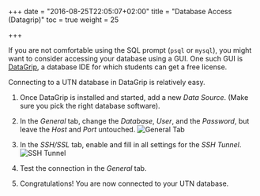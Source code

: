 +++
date = "2016-08-25T22:05:07+02:00"
title = "Database Access (Datagrip)"
toc = true
weight = 25

+++

If you are not comfortable using the SQL prompt (`psql` or `mysql`), you might
want to consider accessing your database using a GUI. One such GUI is
[DataGrip](https://www.jetbrains.com/datagrip/), a database IDE for which
students can get a free license.

Connecting to a UTN database in DataGrip is relatively easy.

1. Once DataGrip is installed and started, add a new *Data Source*. (Make sure
you pick the right database software).

2. In the *General* tab, change the *Database*, *User*, and the *Password*, but
leave the *Host* and *Port* untouched.
![General Tab](/images/datagrip/general.png)

3. In the *SSH/SSL* tab, enable and fill in all settings for the *SSH Tunnel*.
![SSH Tunnel](/images/datagrip/ssh.png)

4. Test the connection in the *General* tab.

5. Congratulations! You are now connected to your UTN database.
